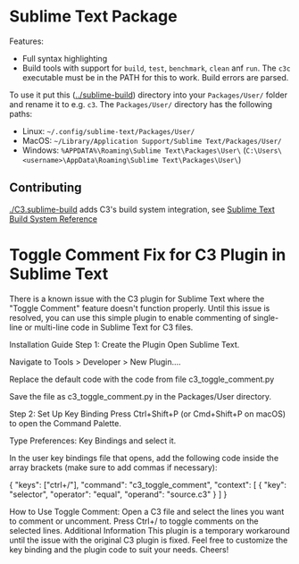 # Sublime Text Package

Features:
- Full syntax highlighting
- Build tools with support for `build`, `test`, `benchmark`, `clean` anf `run`. The `c3c` executable must be in the PATH for this to work. Build errors are parsed.

To use it put this ([../sublime-build](../sublime-text)) directory into your
`Packages/User/` folder and rename it to e.g. `c3`. The `Packages/User/`
directory has the following paths:

- Linux: `~/.config/sublime-text/Packages/User/`
- MacOS: `~/Library/Application Support/Sublime Text/Packages/User/`
- Windows: `%APPDATA%\Roaming\Sublime Text\Packages\User\` (`C:\Users\<username>\AppData\Roaming\Sublime Text\Packages\User\`)

## Contributing

[./C3.sublime-build](./C3.sublime-build) adds C3's build system integration, see
[Sublime Text Build System Reference](https://www.sublimetext.com/docs/build_systems.html)


# Toggle Comment Fix for C3 Plugin in Sublime Text
There is a known issue with the C3 plugin for Sublime Text where the "Toggle Comment" feature doesn't function properly. Until this issue is resolved, you can use this simple plugin to enable commenting of single-line or multi-line code in Sublime Text for C3 files.

Installation Guide
Step 1: Create the Plugin
Open Sublime Text.

Navigate to Tools > Developer > New Plugin....

Replace the default code with the code from file c3_toggle_comment.py

Save the file as c3_toggle_comment.py in the Packages/User directory.

Step 2: Set Up Key Binding
Press Ctrl+Shift+P (or Cmd+Shift+P on macOS) to open the Command Palette.

Type Preferences: Key Bindings and select it.

In the user key bindings file that opens, add the following code inside the array brackets (make sure to add commas if necessary):

{
    "keys": ["ctrl+/"],
    "command": "c3_toggle_comment",
    "context": [
        { "key": "selector", "operator": "equal", "operand": "source.c3" }
    ]
}

How to Use
Toggle Comment: Open a C3 file and select the lines you want to comment or uncomment.
Press Ctrl+/ to toggle comments on the selected lines.
Additional Information
This plugin is a temporary workaround until the issue with the original C3 plugin is fixed.
Feel free to customize the key binding and the plugin code to suit your needs.
Cheers!